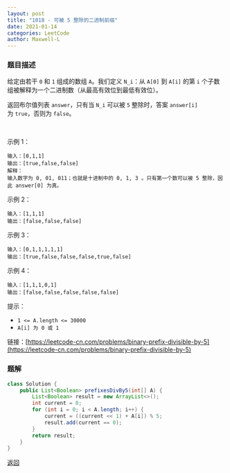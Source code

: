 ```yaml
---
layout: post
title: "1018 - 可被 5 整除的二进制前缀"
date: 2021-01-14
categories: LeetCode
author: Maxwell-L
---
```


### **题目描述**
给定由若干 `0` 和 `1` 组成的数组 `A`。我们定义 `N_i`：从 `A[0]` 到 `A[i]` 的第 `i` 个子数组被解释为一个二进制数（从最高有效位到最低有效位）。

返回布尔值列表 `answer`，只有当 `N_i` 可以被 `5` 整除时，答案 `answer[i]` 为 `true`，否则为 `false`。

 

示例 1：
```
输入：[0,1,1]
输出：[true,false,false]
解释：
输入数字为 0, 01, 011；也就是十进制中的 0, 1, 3 。只有第一个数可以被 5 整除，因此 answer[0] 为真。
```
示例 2：
```
输入：[1,1,1]
输出：[false,false,false]
```
示例 3：
```
输入：[0,1,1,1,1,1]
输出：[true,false,false,false,true,false]
```
示例 4：
```
输入：[1,1,1,0,1]
输出：[false,false,false,false,false]
```

提示：
* `1 <= A.length <= 30000`
* `A[i] 为 0 或 1`


链接：[https://leetcode-cn.com/problems/binary-prefix-divisible-by-5](https://leetcode-cn.com/problems/binary-prefix-divisible-by-5)



### **题解**
``` java
class Solution {
    public List<Boolean> prefixesDivBy5(int[] A) {
        List<Boolean> result = new ArrayList<>();
        int current = 0;
        for (int i = 0; i < A.length; i++) {
            current = ((current << 1) + A[i]) % 5;
            result.add(current == 0);
        }
        return result;
    }
}
```

[返回](https://maxwell-blog.cn/leetcode/2020/10/08/leetcode.html)